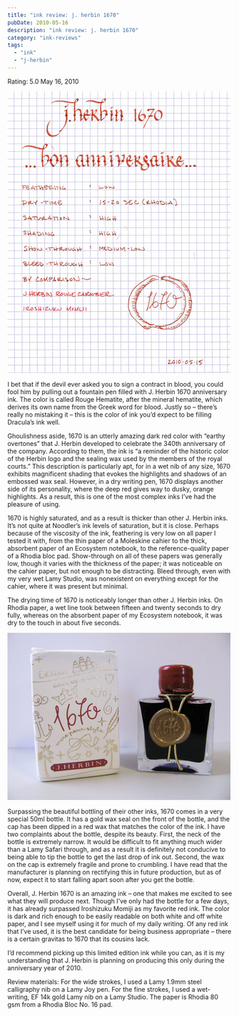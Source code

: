 ```yaml
---
title: "ink review: j. herbin 1670"
pubDate: 2010-05-16
description: "ink review: j. herbin 1670"
category: "ink-reviews"
tags:
  - "ink"
  - "j-herbin"
---
```


Rating: 5.0
May 16, 2010

![](1670-1.jpg)

I bet that if the devil ever asked you to sign a contract in blood, you could fool him by pulling out a fountain pen filled with J. Herbin 1670 anniversary ink. The color is called Rouge Hematite, after the mineral hematite, which derives its own name from the Greek word for blood. Justly so – there’s really no mistaking it – this is the color of ink you’d expect to be filling Dracula’s ink well.

Ghoulishness aside, 1670 is an utterly amazing dark red color with “earthy overtones” that J. Herbin developed to celebrate the 340th anniversary of the company. According to them, the ink is “a reminder of the historic color of the Herbin logo and the sealing wax used by the members of the royal courts.” This description is particularly apt, for in a wet nib of any size, 1670 exhibits magnificent shading that evokes the highlights and shadows of an embossed wax seal. However, in a dry writing pen, 1670 displays another side of its personality, where the deep red gives way to dusky, orange highlights. As a result, this is one of the most complex inks I’ve had the pleasure of using.

1670 is highly saturated, and as a result is thicker than other J. Herbin inks. It’s not quite at Noodler’s ink levels of saturation, but it is close. Perhaps because of the viscosity of the ink, feathering is very low on all paper I tested it with, from the thin paper of a Moleskine cahier to the thick, absorbent paper of an Ecosystem notebook, to the reference-quality paper of a Rhodia bloc pad. Show-through on all of these papers was generally low, though it varies with the thickness of the paper; it was noticeable on the cahier paper, but not enough to be distracting. Bleed through, even with my very wet Lamy Studio, was nonexistent on everything except for the cahier, where it was present but minimal.

The drying time of 1670 is noticeably longer than other J. Herbin inks. On Rhodia paper, a wet line took between fifteen and twenty seconds to dry fully, whereas on the absorbent paper of my Ecosystem notebook, it was dry to the touch in about five seconds.

![](1670-2.jpg)

Surpassing the beautiful bottling of their other inks, 1670 comes in a very special 50ml bottle. It has a gold wax seal on the front of the bottle, and the cap has been dipped in a red wax that matches the color of the ink. I have two complaints about the bottle, despite its beauty. First, the neck of the bottle is extremely narrow. It would be difficult to fit anything much wider than a Lamy Safari through, and as a result it is definitely not conducive to being able to tip the bottle to get the last drop of ink out. Second, the wax on the cap is extremely fragile and prone to crumbling. I have read that the manufacturer is planning on rectifying this in future production, but as of now, expect it to start falling apart soon after you get the bottle.

Overall, J. Herbin 1670 is an amazing ink – one that makes me excited to see what they will produce next. Though I’ve only had the bottle for a few days, it has already surpassed Iroshizuku Momiji as my favorite red ink. The color is dark and rich enough to be easily readable on both white and off white paper, and I see myself using it for much of my daily writing. Of any red ink that I’ve used, it is the best candidate for being business appropriate – there is a certain gravitas to 1670 that its cousins lack.

I’d recommend picking up this limited edition ink while you can, as it is my understanding that J. Herbin is planning on producing this only during the anniversary year of 2010.

Review materials: For the wide strokes, I used a Lamy 1.9mm steel calligraphy nib on a Lamy Joy pen. For the fine strokes, I used a wet-writing, EF 14k gold Lamy nib on a Lamy Studio. The paper is Rhodia 80 gsm from a Rhodia Bloc No. 16 pad.
